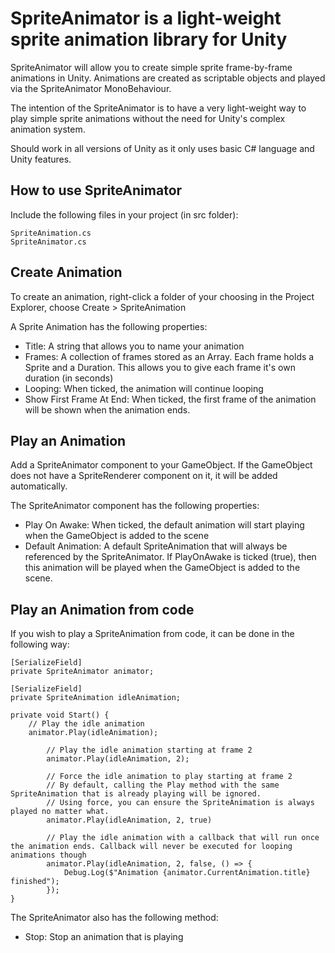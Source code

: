 # SpriteAnimator is a light-weight sprite animation library for Unity

SpriteAnimator will allow you to create simple sprite frame-by-frame animations in Unity. Animations are created as scriptable objects and played via the SpriteAnimator MonoBehaviour.

The intention of the SpriteAnimator is to have a very light-weight way to play simple sprite animations without the need for Unity's complex animation system.

Should work in all versions of Unity as it only uses basic C# language and Unity features.

## How to use SpriteAnimator

Include the following files in your project (in src folder):

	SpriteAnimation.cs
	SpriteAnimator.cs

## Create Animation

To create an animation, right-click a folder of your choosing in the Project Explorer, choose Create > SpriteAnimation

A Sprite Animation has the following properties:

- Title: A string that allows you to name your animation
- Frames: A collection of frames stored as an Array. Each frame holds a Sprite and a Duration. This allows you to give each frame it's own duration (in seconds)
- Looping: When ticked, the animation will continue looping
- Show First Frame At End: When ticked, the first frame of the animation will be shown when the animation ends.

## Play an Animation

Add a SpriteAnimator component to your GameObject. If the GameObject does not have a SpriteRenderer component on it, it will be added automatically.

The SpriteAnimator component has the following properties:

- Play On Awake: When ticked, the default animation will start playing when the GameObject is added to the scene
- Default Animation: A default SpriteAnimation that will always be referenced by the SpriteAnimator. If PlayOnAwake is ticked (true), then this animation will be played when the GameObject is added to the scene.

## Play an Animation from code

If you wish to play a SpriteAnimation from code, it can be done in the following way:

	[SerializeField]
	private SpriteAnimator animator;
	
	[SerializeField]
	private SpriteAnimation idleAnimation;
 	
	private void Start() {
		// Play the idle animation
		animator.Play(idleAnimation);
  		
    		// Play the idle animation starting at frame 2
    		animator.Play(idleAnimation, 2);
		
    		// Force the idle animation to play starting at frame 2
    		// By default, calling the Play method with the same SpriteAnimation that is already playing will be ignored.
    		// Using force, you can ensure the SpriteAnimation is always played no matter what.
    		animator.Play(idleAnimation, 2, true)
		
    		// Play the idle animation with a callback that will run once the animation ends. Callback will never be executed for looping animations though
    		animator.Play(idleAnimation, 2, false, () => {
      			Debug.Log($"Animation {animator.CurrentAnimation.title} finished");
    		});
  	}

The SpriteAnimator also has the following method:

- Stop: Stop an animation that is playing
